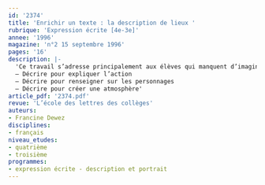 ```yaml
---
id: '2374'
title: 'Enrichir un texte : la description de lieux '
rubrique: 'Expression écrite [4e-3e]'
annee: '1996'
magazine: 'n°2 15 septembre 1996'
pages: '16'
description: |-
  'Ce travail s’adresse principalement aux élèves qui manquent d’imagination lors des exercices d’expression écrite, et disent : « Je ne savais pas quoi écrire. » Il vise aussi ceux qui ont un style trop sec, car ils ne pensent pas à enrichir leur texte, ou ne savent pas comment s’y prendre. On peut  mettre en évidence des techniques qu’ils pourront réutiliser dans des exercices d’imitation, ainsi que dans leur propre production. Il s’agit de leur faire comprendre qu’enrichir un texte par divers moyens est à leur portée.
  – Décrire pour expliquer l’action
  – Décrire pour renseigner sur les personnages
  – Décrire pour créer une atmosphère'
article_pdf: '2374.pdf'
revue: 'L’école des lettres des collèges'
auteurs:
- Francine Dewez
disciplines:
- français
niveau_etudes:
- quatrième
- troisième
programmes:
- expression écrite - description et portrait
---
```

